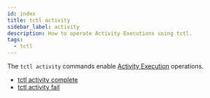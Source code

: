 ```yaml
---
id: index
title: tctl activity
sidebar_label: activity
description: How to operate Activity Executions using tctl.
tags:
  - tctl
---
```


The `tctl activity` commands enable [Activity Execution](/concepts/what-is-an-activity-execution) operations.

- [tctl activity complete](/tctl-next/activity#complete)
- [tctl activity fail](/tctl-next/activity#fail)
